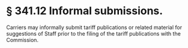 # § 341.12   Informal submissions.

Carriers may informally submit tariff publications or related material for suggestions of Staff prior to the filing of the tariff publications with the Commission.




